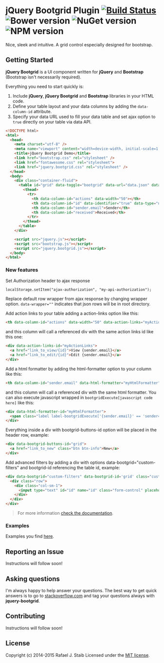 ﻿jQuery Bootgrid Plugin [![Build Status](http://img.shields.io/travis/rstaib/jquery-bootgrid/master.svg?style=flat-square)](https://travis-ci.org/rstaib/jquery-bootgrid) ![Bower version](http://img.shields.io/bower/v/jquery.bootgrid.svg?style=flat-square) ![NuGet version](http://img.shields.io/nuget/v/jquery.bootgrid.svg?style=flat-square) ![NPM version](http://img.shields.io/npm/v/jquery-bootgrid.svg?style=flat-square)
============

Nice, sleek and intuitive. A grid control especially designed for bootstrap.

## Getting Started

**jQuery Bootgrid** is a UI component written for **jQuery** and **Bootstrap** (Bootstrap isn't necessarily required).

Everything you need to start quickly is:

1. Include **jQuery**, **jQuery Bootgrid** and **Bootstrap** libraries in your HTML code.
2. Define your table layout and your data columns by adding the `data-column-id` attribute.
3. Specify your data URL used to fill your data table and set ajax option to `true` directly on your table via data API.

```html
<!DOCTYPE html>
<html>
  <head>
    <meta charset="utf-8" />
    <meta name="viewport" content="width=device-width, initial-scale=1.0">
    <title>jQuery Bootgrid Demo</title>
    <link href="bootstrap.css" rel="stylesheet" />
    <link href="fontawesome.css" rel="stylesheet">
    <link href="jquery.bootgrid.css" rel="stylesheet" />
  </head>
  <body>
    <div class="container-fluid">
      <table id="grid" data-toggle="bootgrid" data-url="data.json" data-ajax="true" data-wrapper="" class="table">
        <thead>
          <tr>
            <th data-column-id="actions" data-width="50"></th>
            <th data-column-id="id" data-identifier="true" data-type="numeric">ID</th>
            <th data-column-id="sender.email">Sender</th>
            <th data-column-id="received">Received</th>
          </tr>
        </thead>
      </table>
    </div>

    <script src="jquery.js"></script>
    <script src="bootstrap.js"></script>
    <script src="jquery.bootgrid.js"></script>
  </body>
</html>
```

### New features

Set Authorization header to ajax response
```html
localStorage.setItem("ajax-authorization", "my-api-authorization");
```

Replace default row wrapper from ajax response by changing wrapper option.
<code>data-wrapper=""</code> indicates that json rows will be in root directory.

Add action links to your table adding a action-links option like this:

```html
<th data-column-id="actions" data-width="50" data-action-links="myActionLinks"></th>
```
and this column will call a referenced div with the same action links id like this one:

```html
<div data-action-links-id="myActionLinks">
  <a href="link_to_view/{id}">View {sender.email}</a>
  <a href="link_to_edit/{id}">Edit {sender.email}</a>
</div>
```

Add a html formatter by adding the html-formatter option to your column like this:
```html
<th data-column-id="sender.email" data-html-formatter="myHtmlFormatter">Sender</th>
```
and this column will call a referenced div with the same html formatter. You can also execute javascript wrapped in <code>bootgridExecute[javascript code here]</code> like this:
```html
<div data-html-formatter-id="myHtmlFormatter">
  <span class="label label-bootgridExecute['{sender.email}' == 'sender4@test.de' ? 'success' : 'warning']">{sender.email}</span>
</div>
```

Everything inside a div with bootgrid-buttons-id option will be placed in the header row, example:
```html
<div data-bootgrid-buttons-id="grid">
  <a href="link_to_new" class="btn btn-info">New</a>
</div>
```

Add advanced filters by adding a div with options data-bootgrid="custom-filters" and bootgrid-id referencing the table id, example:
```html
<div data-bootgrid="custom-filters" data-bootgrid-id='grid' class="custom-filters">
  <div class="row">
    <div class="col-sm-1">
      <input type="text" id="id" name="id" class="form-control" placeholder="ID">
    </div>
  </div>
</div>
```

> For more information [check the documentation](http://www.jquery-bootgrid.com/Documentation).

### Examples

Examples you find [here](http://www.jquery-bootgrid.com/Examples).

## Reporting an Issue

Instructions will follow soon!

## Asking questions

I'm always happy to help answer your questions. The best way to get quick answers is to go to [stackoverflow.com](http://stackoverflow.com) and tag your questions always with **jquery-bootgrid**.

## Contributing

Instructions will follow soon!

## License

Copyright (c) 2014-2015 Rafael J. Staib Licensed under the [MIT license](https://github.com/rstaib/jquery-bootgrid/blob/master/LICENSE.txt).
